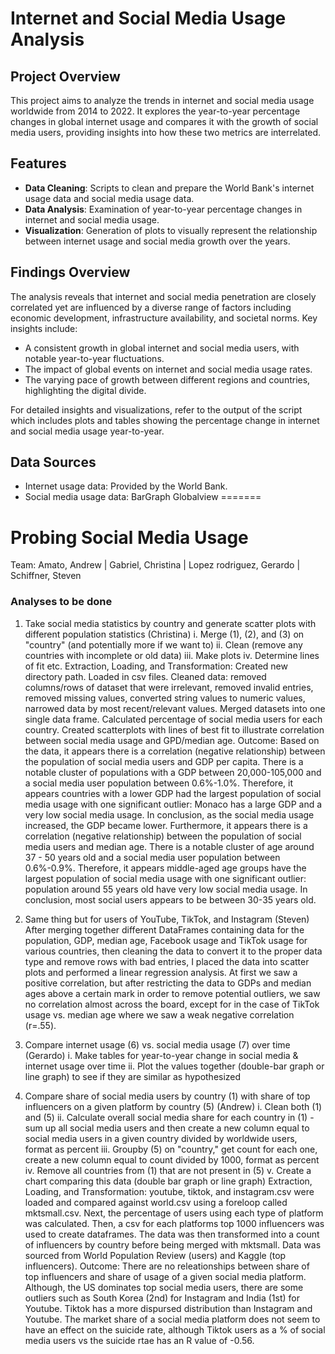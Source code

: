 
# Internet and Social Media Usage Analysis

## Project Overview

This project aims to analyze the trends in internet and social media usage worldwide from 2014 to 2022. It explores the year-to-year percentage changes in global internet usage and compares it with the growth of social media users, providing insights into how these two metrics are interrelated.

## Features

- **Data Cleaning**: Scripts to clean and prepare the World Bank's internet usage data and social media usage data.
- **Data Analysis**: Examination of year-to-year percentage changes in internet and social media usage.
- **Visualization**: Generation of plots to visually represent the relationship between internet usage and social media growth over the years.

 ## Findings Overview
The analysis reveals that internet and social media penetration are closely correlated yet are influenced by a diverse range of factors including economic development, infrastructure availability, and societal norms. Key insights include:
- A consistent growth in global internet and social media users, with notable year-to-year fluctuations.
- The impact of global events on internet and social media usage rates.
- The varying pace of growth between different regions and countries, highlighting the digital divide.

For detailed insights and visualizations, refer to the output of the script which includes plots and tables 
showing the percentage change in internet and social media usage year-to-year.


  

  ## Data Sources

- Internet usage data: Provided by the World Bank.
- Social media usage data: BarGraph Globalview
=======
# Probing Social Media Usage
Team: Amato, Andrew | Gabriel, Christina | Lopez rodriguez, Gerardo | Schiffner, Steven
### Analyses to be done
1. Take social media statistics by country and generate scatter plots with different population statistics (Christina)
	i. Merge (1), (2), and (3) on "country" (and potentially more if we want to)
	ii. Clean (remove any countries with incomplete or old data)
	iii. Make plots
	iv. Determine lines of fit etc.
Extraction, Loading, and Transformation:
Created new directory path. Loaded in csv files. Cleaned data: removed columns/rows of dataset that were irrelevant, removed invalid entries, removed missing values, converted string values to numeric values, narrowed data by most recent/relevant values. Merged datasets into one single data frame. Calculated percentage of social media users for each country. Created scatterplots with lines of best fit to illustrate correlation between social media usage and GPD/median age. 
Outcome:
Based on the data, it appears there is a correlation (negative relationship) between the population of social media users and GDP per capita. There is a notable cluster of populations with a GDP between 20,000-105,000 and a social media user population between 0.6%-1.0%. Therefore, it appears countries with a lower GDP had the largest population of social media usage with one significant outlier: Monaco has a large GDP and a very low social media usage. In conclusion, as the social media usage increased, the GDP became lower. Furthermore, it appears there is a correlation (negative relationship) between the population of social media users and median age. There is a notable cluster of age around 37 - 50 years old and a social media user population between 0.6%-0.9%. Therefore, it appears middle-aged age groups have the largest population of social media usage with one significant outlier: population around 55 years old have very low social media usage. In conclusion, most social users appears to be between 30-35 years old.

3. Same thing but for users of YouTube, TikTok, and Instagram (Steven)
After merging together different DataFrames containing data for the population, GDP, median age, Facebook usage and TikTok usage for various countries, then cleaning the data to convert it to the proper data type and remove rows with bad entries, I placed the data into scatter plots and performed a linear regression analysis. At first we saw a positive correlation, but after restricting the data to GDPs and median ages above a certain mark in order to remove potential outliers, we saw no correlation almost across the board, except for in the case of TikTok usage vs. median age where we saw a weak negative correlation (r=.55).
4. Compare internet usage (6) vs. social media usage (7) over time (Gerardo)
	i. Make tables for year-to-year change in social media & internet usage over time
	ii. Plot the values together (double-bar graph or line graph) to see if they are similar as hypothesized
5. Compare share of social media users by country (1) with share of top influencers on a given platform by country (5) (Andrew)
	i. Clean both (1) and (5)
	ii. Calculate overall social media share for each country in (1) - sum up all social media users and then create a new column equal to social media users in a given country divided by worldwide users, format as percent
	iii. Groupby (5) on "country," get count for each one, create a new column equal to count divided by 1000, format as percent
	iv. Remove all countries from (1) that are not present in (5)
	v. Create a chart comparing this data (double bar graph or line graph)
Extraction, Loading, and Transformation: youtube, tiktok, and instagram.csv were loaded and compared against world.csv using a foreloop called mktsmall.csv. Next, the percentage of users using each type of platform was calculated. Then, a csv for each platforms top 1000 influencers was used to create dataframes. The data was then transformed into a count of influencers by country before being merged with mktsmall. Data was sourced from World Population Review (users) and Kaggle (top influencers).
Outcome: There are no releationships between share of top influencers and share of usage of a given social media platform. Although, the US dominates top social media users, there are some outliers such as South Korea (2nd) for Instagram and India (1st) for Youtube. Tiktok has a more dispursed distribution than Instagram and Youtube. The market share of a social media platform does not seem to have an effect on the suicide rate, although Tiktok users as a % of social media users vs the suicide rtae has an R value of -0.56.

